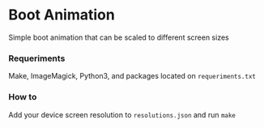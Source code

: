 # Boot Animation

Simple boot animation that can be scaled to different screen sizes

### Requeriments

Make, ImageMagick, Python3, and packages located on `requeriments.txt`

### How to

Add your device screen resolution to `resolutions.json` and run `make`
